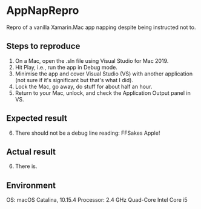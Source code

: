# AppNapRepro
Repro of a vanilla Xamarin.Mac app napping despite being instructed not to.

## Steps to reproduce

1. On a Mac, open the .sln file using Visual Studio for Mac 2019.
2. Hit Play, i.e., run the app in Debug mode.
3. Minimise the app and cover Visual Studio (VS) with another application (not sure if it's significant but that's what I did).
4. Lock the Mac, go away, do stuff for about half an hour.
5. Return to your Mac, unlock, and check the Application Output panel in VS.

## Expected result

6. There should not be a debug line reading: FFSakes Apple!

## Actual result

6. There is.

## Environment

OS: macOS Catalina, 10.15.4
Processor: 2.4 GHz Quad-Core Intel Core i5
